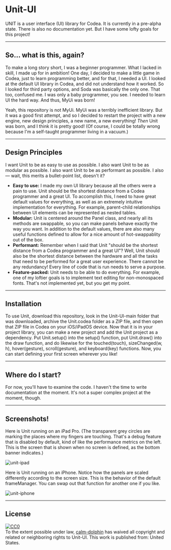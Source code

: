 # Unit-UI
UNIT is a user interface (UI) library for Codea. It is currently in a pre-alpha state. There is also no documentation yet. But I have some lofty goals for this project!

***

## So... what is this, again?
To make a long story short, I was a beginner programmer. What I lacked in skill, I made up for in ambition! One day, I decided to make a little game in Codea, just to learn programming better, and for that, I needed a UI. I looked at the default UI library in Codea, and did not understand how it worked. So I looked for third party options, and Soda was basically the only one. That too, confused me. I was only a baby programmer, you see. I needed to learn UI the hard way. And thus, MyUi was born!

Yeah, this repository is not MyUi. MyUi was a terribly inefficient library. But it was a good first attempt, and so I decided to restart the project with a new engine, new design principles, a new name, a new everything! *Then* Unit was born, and I think it is pretty good! (Of course, I could be totally wrong because I'm a self-taught programmer living in a vacuum.)

***

## Design Principles
I want Unit to be as easy to use as possible. I also want Unit to be as modular as possible. I also want Unit to be as performant as possible. I also— wait, this merits a bullet-point list, doesn't it?
- **Easy to use:** I made my own UI library because all the others were a pain to use. Unit should be the shortest distance from a Codea programmer and a great UI. To accomplish this, I need to have great default values for everything, as well as an extremely intuitive implementation for everything. For example, parent-child relationships between UI elements can be represented as nested tables.
- **Modular:** Unit is centered around the Panel class, and nearly all its methods are swappable, so you can make panels behave exactly the way you want. In addition to the default values, there are also many useful functions defined to allow for a nice amount of hot-swappablity out of the box.
- **Performant:** Remember when I said that Unit "should be the shortest distance from a Codea programmer and a great UI"? Well, Unit should also be the shortest distance between the hardware and all the tasks that need to be performed for a great user experience. There cannot be any redundancy! Every line of code that is run needs to serve a purpose.
- **Feature-packed:** Unit needs to be able to do everything. For example, one of my loftier goals is to implement text editing for non-monospaced fonts. That's not implemented yet, but you get my point.

***

## Installation
To use Unit, download this repository, look in the Unit-UI-main folder that was downloaded, archive the Unit.codea folder as a ZIP file, and then open that ZIP file in Codea on your iOS/iPadOS device. Now that it is in your project library, you can make a new project and add the Unit project as a dependency. Put Unit.setup() into the setup() function, put Unit.draw() into the draw function, and do likewise for the touched(touch), sizeChanged(w, h), hover(gesture), scroll(gesture), and keyboard(key) functions. Now, you can start defining your first screen wherever you like!

***

## Where do I start?
For now, you'll have to examine the code. I haven't the time to write documentation at the moment. It's not a super complex project at the moment, though.

***

## Screenshots!
Here is Unit running on an iPad Pro. (The transparent grey circles are marking the places where my fingers are touching. That's a debug feature that is disabled by default, kind of like the performance metrics on the left. This is the screen that is shown when no screen is defined, as the bottom banner indicates.)

![unit-ipad](https://user-images.githubusercontent.com/86483669/134458162-79acb9c2-2acc-4e20-93a0-279af0ea5989.jpeg)

Here is Unit running on an iPhone. Notice how the panels are scaled differently according to the screen size. This is the behavior of the default frameManager. You can swap out that function for another one if you like.

![unit-iphone](https://user-images.githubusercontent.com/86483669/134458182-40d6f45d-2527-4c7d-8b3f-ebfa9f6f3425.jpeg)

***

## License
<p xmlns:dct="http://purl.org/dc/terms/" xmlns:vcard="http://www.w3.org/2001/vcard-rdf/3.0#">
  <a rel="license"
     href="http://creativecommons.org/publicdomain/zero/1.0/">
    <img src="http://i.creativecommons.org/p/zero/1.0/88x31.png" style="border-style: none;" alt="CC0" />
  </a>
  <br />
  To the extent possible under law,
  <a rel="dct:publisher"
     href="https://github.com/calm-dolphin">
    <span property="dct:title">calm-dolphin</span></a>
  has waived all copyright and related or neighboring rights to
  <span property="dct:title">Unit-UI</span>.
This work is published from:
<span property="vcard:Country" datatype="dct:ISO3166"
      content="US" about="https://github.com/calm-dolphin">
  United States</span>.
</p>
